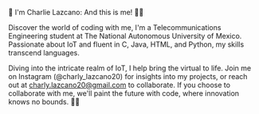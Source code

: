 👋 I'm Charlie Lazcano: And this is me! 👨‍💻

Discover the world of coding with me, I'm a Telecommunications Engineering student at The National Autonomous University of Mexico. 
Passionate about IoT and fluent in C, Java, HTML, and Python, my skills transcend languages.

Diving into the intricate realm of IoT, I help bring the virtual to life. Join me on Instagram (@charly_lazcano20) for insights into my projects, or reach out at charly.lazcano20@gmail.com to collaborate. If you choose to collaborate with me, we'll paint the future with code, where innovation knows no bounds. 🚀🌌
